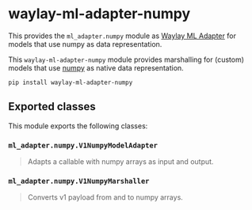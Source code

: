 # waylay-ml-adapter-numpy

This provides the `ml_adapter.numpy` module as [Waylay ML Adapter](https://docs.waylay.io/#/api/sdk/python?id=ml_adapter) for models that use numpy as data representation.

This `waylay-ml-adapter-numpy` module provides marshalling for (custom) models that use [numpy](https://numpy.org/) as native data representation.

```
pip install waylay-ml-adapter-numpy
```

## Exported classes

This module exports the following classes:

### `ml_adapter.numpy.V1NumpyModelAdapter`

> Adapts a callable with numpy arrays as input and output.


### `ml_adapter.numpy.V1NumpyMarshaller`

> Converts v1 payload from and to numpy arrays.

